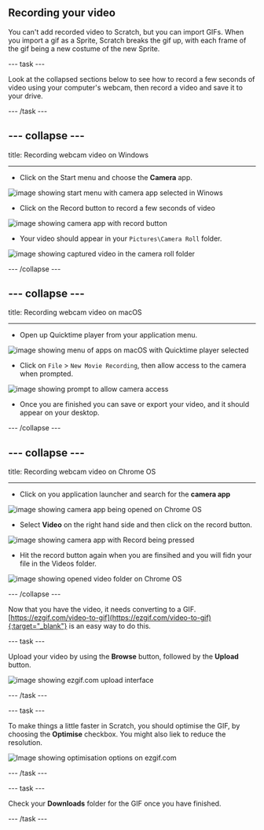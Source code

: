 ## Recording your video

You can't add recorded video to Scratch, but you can import GIFs. When you import a gif as a Sprite, Scratch breaks the gif up, with each frame of the gif being a new costume of the new Sprite.

--- task ---

Look at the collapsed sections below to see how to record a few seconds of video using your computer's webcam, then record a video and save it to your drive.

--- /task ---

--- collapse ---
---

title: Recording webcam video on Windows

---
- Click on the Start menu and choose the **Camera** app.

![image showing start menu with camera app selected in Winows](images/camera-app.png)

- Click on the Record button to record a few seconds of video

![image showing camera app with record button](images/record-win.png)

- Your video should appear in your `Pictures\Camera Roll` folder.

![image showing captured video in the camera roll folder](images/camera-roll.png)


--- /collapse ---

--- collapse ---
---

title: Recording webcam video on macOS

---
- Open up Quicktime player from your application menu.

![image showing menu of apps on macOS with Quicktime player selected](images/quicktime.png)

- Click on `File` > `New Movie Recording`, then allow access to the camera when prompted.

![image showing prompt to allow camera access](images/allow_cam_macOS.png)

- Once you are finished you can save or export your video, and it should appear on your desktop.


--- /collapse ---

--- collapse ---
---

title: Recording webcam video on Chrome OS

---

- Click on you application launcher and search for the **camera app**

![image showing camera app being opened on Chrome OS](images/opencamera.png)

- Select **Video** on the right hand side and then click on the record button.

![image showing camera app with Record being pressed](images/hitrecord.png)

- Hit the record button again when you are finsihed and you will fidn your file in the Videos folder.

![image showing opened video folder on Chrome OS](images/videosfolder.png)

--- /collapse ---

Now that you have the video, it needs converting to a GIF. [https://ezgif.com/video-to-gif](https://ezgif.com/video-to-gif){:target="_blank"} is an easy way to do this.

--- task ---

Upload your video by using the **Browse** button, followed by the **Upload** button.

![image showing ezgif.com upload interface](images/ezgif-upload.png)

--- /task ---

--- task ---

To make things a little faster in Scratch, you should optimise the GIF, by choosing the **Optimise** checkbox. You might also liek to reduce the resolution.

![Image showing optimisation options on ezgif.com](images/optimise-gif.png)

--- /task ---

--- task ---

Check your **Downloads** folder for the GIF once you have finished.

--- /task ---




